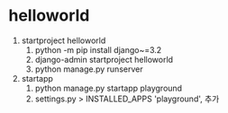 # helloworld

1. startproject helloworld
    1. python -m pip install django~=3.2
    2. django-admin startproject helloworld
    3. python manage.py runserver
2. startapp
   1. python manage.py startapp playground
   2. settings.py > INSTALLED_APPS 'playground', 추가